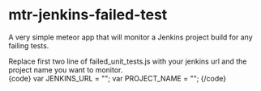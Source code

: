 # mtr-jenkins-failed-test
A very simple meteor app that will monitor a Jenkins project build for any failing tests. 

Replace first two line of failed_unit_tests.js with your jenkins url and the project name you want to monitor.  
{code}
var JENKINS_URL = "<PUBLIC JENKINS URL HERE>";
var PROJECT_NAME = "<Project Name Here>";
{/code} 